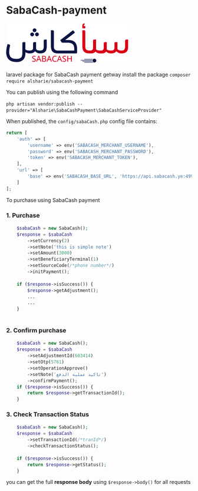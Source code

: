 # SabaCash-payment

![img.svg](img.svg)

laravel package for SabaCash payment getway
install the package
`composer require alsharie/sabacash-payment`

You can publish using the following command

`php artisan vendor:publish --provider="Alsharie\SabaCashPayment\SabaCashServiceProvider"`

When published, the `config/sabaCash.php` config file contains:

```php
return [
    'auth' => [
        'username' => env('SABACASH_MERCHANT_USERNAME'),
        'password' => env('SABACASH_MERCHANT_PASSWORD'),
        'token' => env('SABACASH_MERCHANT_TOKEN'),
    ],
    'url' => [
        'base' => env('SABACASH_BASE_URL', 'https://api.sabacash.ye:49901'),
    ]
];
```

To purchase using SabaCash payment

### 1. Purchase

```php
    $sabaCash = new SabaCash();
    $response = $sabaCash
        ->setCurrency(2)
        ->setNote('this is simple note')
        ->setAmount(3000)
        ->setBeneficiaryTerminal(1)
        ->setSourceCode(/*phone number*/)
        ->initPayment();

    if ($response->isSuccess()) {
        $response->getAdjustment();
        ... 
        ...
    } 
       
```

### 2. Confirm purchase

```php
    $sabaCash = new SabaCash();
    $response = $sabaCash
        ->setAdjustmentId(603414)
        ->setOtp(5761)
        ->setOperationApprove()
        ->setNote('تاكيد عملية الدفع')
        ->confirmPayment();
    if ($response->isSuccess()) {
        return $response->getTransactionId();
    }
```

### 3. Check Transaction Status

```php
    $sabaCash = new SabaCash();
    $response = $sabaCash
        ->setTransactionId(/*tranId*/)
        ->checkTransactionStatus();

    if ($response->isSuccess()) {
        return $response->getStatus();
    }
```

you can get the full **response body** using `$response->body()` for all requests